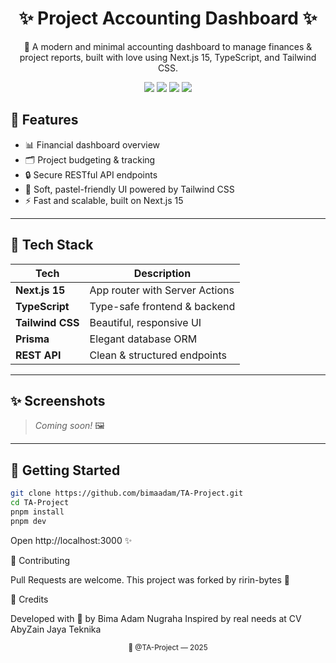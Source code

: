 <h1 align="center">✨ Project Accounting Dashboard ✨</h1>

<p align="center">
  🌿 A modern and minimal accounting dashboard to manage finances & project reports, built with love using Next.js 15, TypeScript, and Tailwind CSS.
</p>

<p align="center">
  <img src="https://img.shields.io/badge/next.js-15-black?logo=nextdotjs" />
  <img src="https://img.shields.io/badge/typescript-blue?logo=typescript" />
  <img src="https://img.shields.io/badge/tailwindcss-38bdf8?logo=tailwindcss&logoColor=white" />
  <img src="https://img.shields.io/badge/api-restful-ff69b4" />
</p>

## 🌸 Features
- 📊 Financial dashboard overview
- 🗂️ Project budgeting & tracking
- 🔒 Secure RESTful API endpoints
- 🎨 Soft, pastel-friendly UI powered by Tailwind CSS
- ⚡ Fast and scalable, built on Next.js 15

---

## 🧱 Tech Stack
| Tech         | Description                     |
|--------------|---------------------------------|
| **Next.js 15** | App router with Server Actions |
| **TypeScript** | Type-safe frontend & backend   |
| **Tailwind CSS** | Beautiful, responsive UI      |
| **Prisma**     | Elegant database ORM          |
| **REST API**   | Clean & structured endpoints  |

---

## ✨ Screenshots
> _Coming soon!_ 🖼️

---

## 🚀 Getting Started

```bash
git clone https://github.com/bimaadam/TA-Project.git
cd TA-Project
pnpm install
pnpm dev
```

Open http://localhost:3000 ✨

🤍 Contributing

Pull Requests are welcome.
This project was forked by ririn-bytes 🌷

💌 Credits

Developed with 💖 by Bima Adam Nugraha
Inspired by real needs at CV AbyZain Jaya Teknika
<p align="center">
  <sub>💼 @TA-Project — 2025</sub>
</p>
